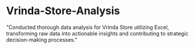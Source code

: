 # Vrinda-Store-Analysis
"Conducted thorough data analysis for Vrinda Store utilizing Excel, transforming raw data into actionable insights and contributing to strategic decision-making processes."
